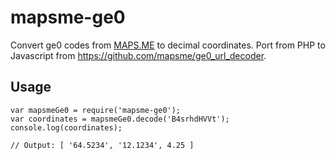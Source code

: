 # mapsme-ge0

Convert ge0 codes from [MAPS.ME](http://maps.me/) to decimal coordinates. Port from PHP to Javascript from https://github.com/mapsme/ge0_url_decoder.

## Usage


    var mapsmeGe0 = require('mapsme-ge0');
    var coordinates = mapsmeGe0.decode('B4srhdHVVt');
    console.log(coordinates);

    // Output: [ '64.5234', '12.1234', 4.25 ]

